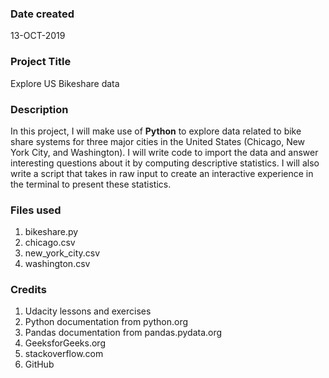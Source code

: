 ### Date created
13-OCT-2019

### Project Title
Explore US Bikeshare data

### Description
In this project, I will make use of **Python** to explore data related to bike share systems for three major cities in the United States (Chicago, New York City, and Washington). I will write code to import the data and answer interesting questions about it by computing descriptive statistics. I will also write a script that takes in raw input to create an interactive experience in the terminal to present these statistics.

### Files used
1. bikeshare.py
2. chicago.csv
3. new_york_city.csv
4. washington.csv

### Credits
1. Udacity lessons and exercises
2. Python documentation from python.org
3. Pandas documentation from pandas.pydata.org
4. GeeksforGeeks.org
5. stackoverflow.com
6. GitHub
